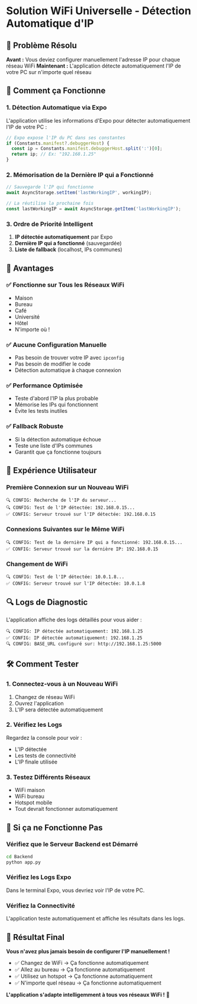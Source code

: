 # Solution WiFi Universelle - Détection Automatique d'IP

## 🎯 Problème Résolu

**Avant :** Vous deviez configurer manuellement l'adresse IP pour chaque réseau WiFi
**Maintenant :** L'application détecte automatiquement l'IP de votre PC sur n'importe quel réseau

## 🔧 Comment ça Fonctionne

### 1. Détection Automatique via Expo
L'application utilise les informations d'Expo pour détecter automatiquement l'IP de votre PC :

```javascript
// Expo expose l'IP du PC dans ses constantes
if (Constants.manifest?.debuggerHost) {
  const ip = Constants.manifest.debuggerHost.split(':')[0];
  return ip; // Ex: "192.168.1.25"
}
```

### 2. Mémorisation de la Dernière IP qui a Fonctionné
```javascript
// Sauvegarde l'IP qui fonctionne
await AsyncStorage.setItem('lastWorkingIP', workingIP);

// La réutilise la prochaine fois
const lastWorkingIP = await AsyncStorage.getItem('lastWorkingIP');
```

### 3. Ordre de Priorité Intelligent
1. **IP détectée automatiquement** par Expo
2. **Dernière IP qui a fonctionné** (sauvegardée)
3. **Liste de fallback** (localhost, IPs communes)

## 🚀 Avantages

### ✅ Fonctionne sur Tous les Réseaux WiFi
- Maison
- Bureau  
- Café
- Université
- Hôtel
- N'importe où !

### ✅ Aucune Configuration Manuelle
- Pas besoin de trouver votre IP avec `ipconfig`
- Pas besoin de modifier le code
- Détection automatique à chaque connexion

### ✅ Performance Optimisée
- Teste d'abord l'IP la plus probable
- Mémorise les IPs qui fonctionnent
- Évite les tests inutiles

### ✅ Fallback Robuste
- Si la détection automatique échoue
- Teste une liste d'IPs communes
- Garantit que ça fonctionne toujours

## 📱 Expérience Utilisateur

### Première Connexion sur un Nouveau WiFi
```
🔍 CONFIG: Recherche de l'IP du serveur...
🔍 CONFIG: Test de l'IP détectée: 192.168.0.15...
✅ CONFIG: Serveur trouvé sur l'IP détectée: 192.168.0.15
```

### Connexions Suivantes sur le Même WiFi
```
🔍 CONFIG: Test de la dernière IP qui a fonctionné: 192.168.0.15...
✅ CONFIG: Serveur trouvé sur la dernière IP: 192.168.0.15
```

### Changement de WiFi
```
🔍 CONFIG: Test de l'IP détectée: 10.0.1.8...
✅ CONFIG: Serveur trouvé sur l'IP détectée: 10.0.1.8
```

## 🔍 Logs de Diagnostic

L'application affiche des logs détaillés pour vous aider :

```
🔍 CONFIG: IP détectée automatiquement: 192.168.1.25
✅ CONFIG: IP détectée automatiquement: 192.168.1.25
🔍 CONFIG: BASE_URL configuré sur: http://192.168.1.25:5000
```

## 🛠️ Comment Tester

### 1. Connectez-vous à un Nouveau WiFi
1. Changez de réseau WiFi
2. Ouvrez l'application
3. L'IP sera détectée automatiquement

### 2. Vérifiez les Logs
Regardez la console pour voir :
- L'IP détectée
- Les tests de connectivité
- L'IP finale utilisée

### 3. Testez Différents Réseaux
- WiFi maison
- WiFi bureau
- Hotspot mobile
- Tout devrait fonctionner automatiquement

## 🔧 Si ça ne Fonctionne Pas

### Vérifiez que le Serveur Backend est Démarré
```bash
cd Backend
python app.py
```

### Vérifiez les Logs Expo
Dans le terminal Expo, vous devriez voir l'IP de votre PC.

### Vérifiez la Connectivité
L'application teste automatiquement et affiche les résultats dans les logs.

## 🎉 Résultat Final

**Vous n'avez plus jamais besoin de configurer l'IP manuellement !**

- ✅ Changez de WiFi → Ça fonctionne automatiquement
- ✅ Allez au bureau → Ça fonctionne automatiquement  
- ✅ Utilisez un hotspot → Ça fonctionne automatiquement
- ✅ N'importe quel réseau → Ça fonctionne automatiquement

**L'application s'adapte intelligemment à tous vos réseaux WiFi !** 🚀
